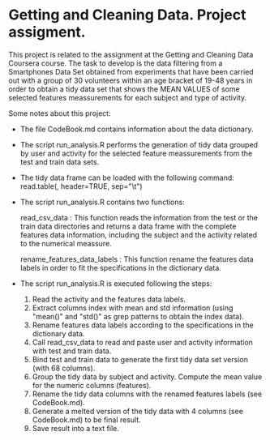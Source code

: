 Getting and Cleaning Data. Project assigment.
========================================================

This project is related to the assignment at the Getting and Cleaning Data Coursera course. The task to
develop is the data filtering from a Smartphones Data Set obtained from experiments that have been carried out with a group
of 30 volunteers within an age bracket of 19-48 years in order to obtain a tidy data set that shows the MEAN VALUES
of some selected features meassurements for each subject and type of activity.

Some notes about this project:

- The file CodeBook.md contains information about the data dictionary.

- The script run_analysis.R performs the generation of tidy data grouped by user and activity for the selected feature 
meassurements from the test and train data sets.

- The tidy data frame can be loaded with the following command: read.table(<file-name>,  header=TRUE, sep="\t") 

- The script run_analysis.R contains two functions:

  read_csv_data : 
  This function reads the information from the test or the train data directories and returns a data frame with 
  the complete features data information, including the subject and the activity related to the numerical meassure.
  
  rename_features_data_labels : 
  This function rename the features data labels in order to fit the specifications in the dictionary data.

- The script run_analysis.R  is executed following the steps:
  1. Read the activity and the features data labels.
  2. Extract columns index with mean and std information (using "mean()" and "std()" as grep patterns to obtain the index data).
  3. Rename features data labels according to the specifications in the dictionary data.
  4. Call read_csv_data to read and paste user and activity information with test and train data.
  5. Bind test and train data to generate the first tidy data set version (with 68 columns).
  6. Group the tidy data by subject and activity. Compute the mean value for the numeric columns (features).
  7. Rename the tidy data columns with the renamed features labels (see CodeBook.md).
  8. Generate a melted version  of the tidy data with 4 columns (see CodeBook.md) to be final result.
  9. Save result into a text file.
  
  